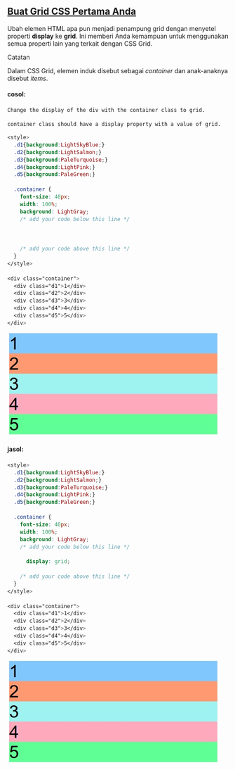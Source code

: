 ## [Buat Grid CSS Pertama Anda](https://learn.freecodecamp.org/responsive-web-design/css-grid/create-your-first-css-grid)

Ubah elemen HTML apa pun menjadi penampung grid dengan menyetel properti **display** ke **grid**. Ini memberi Anda kemampuan untuk menggunakan semua properti lain yang terkait dengan CSS Grid.



Catatan

Dalam CSS Grid, elemen induk disebut sebagai _container_ dan anak-anaknya disebut _items_.

#### cosol:

```
Change the display of the div with the container class to grid.

container class should have a display property with a value of grid.
```

```css
<style>
  .d1{background:LightSkyBlue;}
  .d2{background:LightSalmon;}
  .d3{background:PaleTurquoise;}
  .d4{background:LightPink;}
  .d5{background:PaleGreen;}
  
  .container {
    font-size: 40px;
    width: 100%;
    background: LightGray;
    /* add your code below this line */
    
    
    
    /* add your code above this line */
  }
</style>
  
<div class="container">
  <div class="d1">1</div>
  <div class="d2">2</div>
  <div class="d3">3</div>
  <div class="d4">4</div>
  <div class="d5">5</div>
</div>
```

![](/assets/aswwq.jpg)

#### jasol:

```css
<style>
  .d1{background:LightSkyBlue;}
  .d2{background:LightSalmon;}
  .d3{background:PaleTurquoise;}
  .d4{background:LightPink;}
  .d5{background:PaleGreen;}
  
  .container {
    font-size: 40px;
    width: 100%;
    background: LightGray;
    /* add your code below this line */
    
      display: grid;    
    
    /* add your code above this line */
  }
</style>
  
<div class="container">
  <div class="d1">1</div>
  <div class="d2">2</div>
  <div class="d3">3</div>
  <div class="d4">4</div>
  <div class="d5">5</div>
</div>
```

![](/assets/aswwq.jpg)

